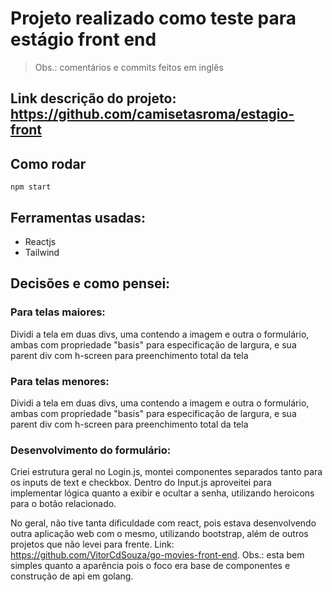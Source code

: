 # Projeto realizado como teste para estágio front end

> Obs.: comentários e commits feitos em inglês

## Link descrição do projeto: https://github.com/camisetasroma/estagio-front

## Como rodar

`npm start`

## Ferramentas usadas:

- Reactjs
- Tailwind

## Decisões e como pensei:

### Para telas maiores:
Dividi a tela em duas divs, uma contendo a imagem e outra o formulário, ambas com propriedade "basis" para especificação de largura, e sua parent div com h-screen para preenchimento total da tela 

### Para telas menores:
Dividi a tela em duas divs, uma contendo a imagem e outra o formulário, ambas com propriedade "basis" para especificação de largura, e sua parent div com h-screen para preenchimento total da tela 

### Desenvolvimento do formulário:
Criei estrutura geral no Login.js, montei componentes separados tanto para os inputs de text e checkbox. Dentro do Input.js aproveitei para implementar lógica quanto a exibir e ocultar a senha, utilizando heroicons para o botão relacionado.

No geral, não tive tanta dificuldade com react, pois estava desenvolvendo outra aplicação web com o mesmo, utilizando bootstrap, além de outros projetos que não levei para frente. Link: https://github.com/VitorCdSouza/go-movies-front-end. Obs.: esta bem simples quanto a aparência pois o foco era base de componentes e construção de api em golang.